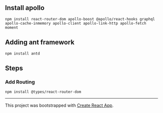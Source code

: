 ## Install apollo

`npm install react-router-dom apollo-boost @apollo/react-hooks graphql apollo-cache-inmemory apollo-client apollo-link-http apollo-fetch moment`

## Adding ant framework

`npm install antd`

## Steps

### Add Routing

`npm install @types/react-router-dom`

---

This project was bootstrapped with [Create React App](https://github.com/facebook/create-react-app).
